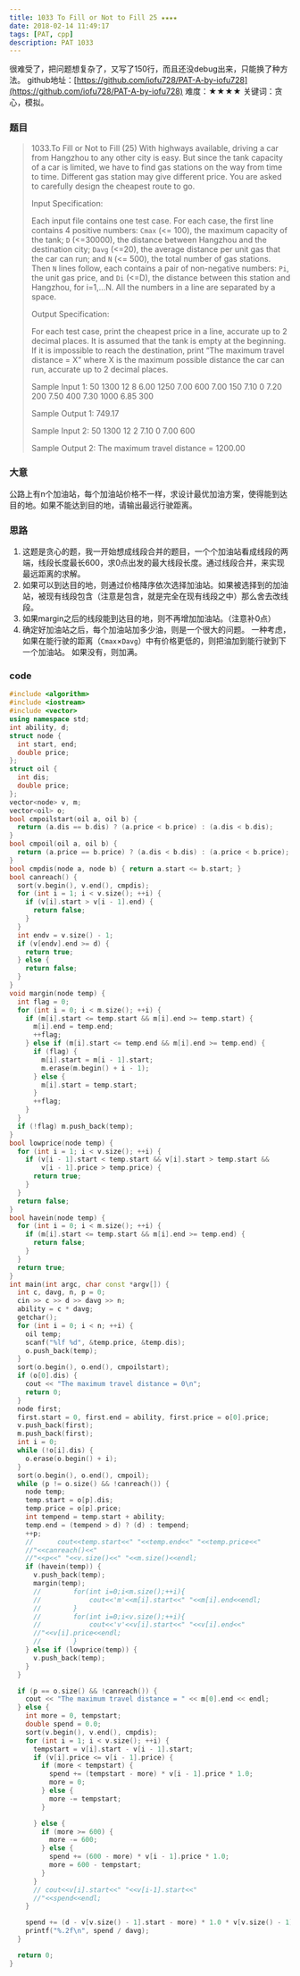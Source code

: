 ```yaml
---
title: 1033 To Fill or Not to Fill 25 ★★★★
date: 2018-02-14 11:49:17
tags: [PAT, cpp]
description: PAT 1033
---
```


很难受了，把问题想复杂了，又写了150行，而且还没debug出来，只能换了种方法。
github地址：[https://github.com/iofu728/PAT-A-by-iofu728](https://github.com/iofu728/PAT-A-by-iofu728)
难度：★★★★
关键词：贪心，模拟。
### 题目

> 1033.To Fill or Not to Fill (25)
> With highways available, driving a car from Hangzhou to any other city is easy. But since the tank capacity of a car is limited, we have to find gas stations on the way from time to time. Different gas station may give different price. You are asked to carefully design the cheapest route to go.
>
> Input Specification:
>
> Each input file contains one test case. For each case, the first line contains 4 positive numbers: `Cmax` (<= 100), the maximum capacity of the tank; `D` (<=30000), the distance between Hangzhou and the destination city; `Davg` (<=20), the average distance per unit gas that the car can run; and `N` (<= 500), the total number of gas stations. Then `N` lines follow, each contains a pair of non-negative numbers: `Pi`, the unit gas price, and `Di` (<=D), the distance between this station and Hangzhou, for i=1,…N. All the numbers in a line are separated by a space.
>
> Output Specification:
>
> For each test case, print the cheapest price in a line, accurate up to 2 decimal places. It is assumed that the tank is empty at the beginning. If it is impossible to reach the destination, print “The maximum travel distance = X” where X is the maximum possible distance the car can run, accurate up to 2 decimal places.
>
> Sample Input 1:
> 50 1300 12 8
> 6.00 1250
> 7.00 600
> 7.00 150
> 7.10 0
> 7.20 200
> 7.50 400
> 7.30 1000
> 6.85 300
>
> Sample Output 1:
> 749.17
>
> Sample Input 2:
> 50 1300 12 2
> 7.10 0
> 7.00 600
>
> Sample Output 2:
> The maximum travel distance = 1200.00

### 大意
公路上有n个加油站，每个加油站价格不一样，求设计最优加油方案，使得能到达目的地。如果不能达到目的地，请输出最远行驶距离。
### 思路
1. 这题是贪心的题，我一开始想成线段合并的题目，一个个加油站看成线段的两端，线段长度最长600，求0点出发的最大线段长度。通过线段合并，来实现最远距离的求解。
2. 如果可以到达目的地，则通过价格降序依次选择加油站。如果被选择到的加油站，被现有线段包含（注意是包含，就是完全在现有线段之中）那么舍去改线段。
3. 如果margin之后的线段能到达目的地，则不再增加加油站。（注意补0点）
4. 确定好加油站之后，每个加油站加多少油，则是一个很大的问题。
一种考虑，如果在能行驶的距离（`Cmax`×`Davg`）中有价格更低的，则把油加到能行驶到下一个加油站。
如果没有，则加满。

### code
```cpp
#include <algorithm>
#include <iostream>
#include <vector>
using namespace std;
int ability, d;
struct node {
  int start, end;
  double price;
};
struct oil {
  int dis;
  double price;
};
vector<node> v, m;
vector<oil> o;
bool cmpoilstart(oil a, oil b) {
  return (a.dis == b.dis) ? (a.price < b.price) : (a.dis < b.dis);
}
bool cmpoil(oil a, oil b) {
  return (a.price == b.price) ? (a.dis < b.dis) : (a.price < b.price);
}
bool cmpdis(node a, node b) { return a.start <= b.start; }
bool canreach() {
  sort(v.begin(), v.end(), cmpdis);
  for (int i = 1; i < v.size(); ++i) {
    if (v[i].start > v[i - 1].end) {
      return false;
    }
  }
  int endv = v.size() - 1;
  if (v[endv].end >= d) {
    return true;
  } else {
    return false;
  }
}
void margin(node temp) {
  int flag = 0;
  for (int i = 0; i < m.size(); ++i) {
    if (m[i].start <= temp.start && m[i].end >= temp.start) {
      m[i].end = temp.end;
      ++flag;
    } else if (m[i].start <= temp.end && m[i].end >= temp.end) {
      if (flag) {
        m[i].start = m[i - 1].start;
        m.erase(m.begin() + i - 1);
      } else {
        m[i].start = temp.start;
      }
      ++flag;
    }
  }
  if (!flag) m.push_back(temp);
}
bool lowprice(node temp) {
  for (int i = 1; i < v.size(); ++i) {
    if (v[i - 1].start < temp.start && v[i].start > temp.start &&
        v[i - 1].price > temp.price) {
      return true;
    }
  }
  return false;
}
bool havein(node temp) {
  for (int i = 0; i < m.size(); ++i) {
    if (m[i].start <= temp.start && m[i].end >= temp.end) {
      return false;
    }
  }
  return true;
}
int main(int argc, char const *argv[]) {
  int c, davg, n, p = 0;
  cin >> c >> d >> davg >> n;
  ability = c * davg;
  getchar();
  for (int i = 0; i < n; ++i) {
    oil temp;
    scanf("%lf %d", &temp.price, &temp.dis);
    o.push_back(temp);
  }
  sort(o.begin(), o.end(), cmpoilstart);
  if (o[0].dis) {
    cout << "The maximum travel distance = 0\n";
    return 0;
  }
  node first;
  first.start = 0, first.end = ability, first.price = o[0].price;
  v.push_back(first);
  m.push_back(first);
  int i = 0;
  while (!o[i].dis) {
    o.erase(o.begin() + i);
  }
  sort(o.begin(), o.end(), cmpoil);
  while (p != o.size() && !canreach()) {
    node temp;
    temp.start = o[p].dis;
    temp.price = o[p].price;
    int tempend = temp.start + ability;
    temp.end = (tempend > d) ? (d) : tempend;
    ++p;
    //      cout<<temp.start<<" "<<temp.end<<" "<<temp.price<<"
    //"<<canreach()<<"
    //"<<p<<" "<<v.size()<<" "<<m.size()<<endl;
    if (havein(temp)) {
      v.push_back(temp);
      margin(temp);
      //        for(int i=0;i<m.size();++i){
      //            cout<<'m'<<m[i].start<<" "<<m[i].end<<endl;
      //        }
      //        for(int i=0;i<v.size();++i){
      //            cout<<'v'<<v[i].start<<" "<<v[i].end<<"
      //"<<v[i].price<<endl;
      //        }
    } else if (lowprice(temp)) {
      v.push_back(temp);
    }
  }

  if (p == o.size() && !canreach()) {
    cout << "The maximum travel distance = " << m[0].end << endl;
  } else {
    int more = 0, tempstart;
    double spend = 0.0;
    sort(v.begin(), v.end(), cmpdis);
    for (int i = 1; i < v.size(); ++i) {
      tempstart = v[i].start - v[i - 1].start;
      if (v[i].price <= v[i - 1].price) {
        if (more < tempstart) {
          spend += (tempstart - more) * v[i - 1].price * 1.0;
          more = 0;
        } else {
          more -= tempstart;
        }

      } else {
        if (more >= 600) {
          more -= 600;
        } else {
          spend += (600 - more) * v[i - 1].price * 1.0;
          more = 600 - tempstart;
        }
      }
      // cout<<v[i].start<<" "<<v[i-1].start<<"
      //"<<spend<<endl;
    }

    spend += (d - v[v.size() - 1].start - more) * 1.0 * v[v.size() - 1].price;
    printf("%.2f\n", spend / davg);
  }

  return 0;
}

```

